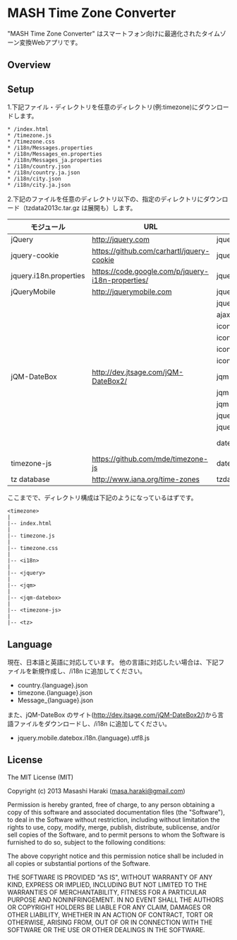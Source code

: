﻿# MASH Time Zone Converter

"MASH Time Zone Converter" はスマートフォン向けに最適化されたタイムゾーン変換Webアプリです。

## Overview


## Setup

1.下記ファイル・ディレクトリを任意のディレクトリ(例:timezone)にダウンロードします。

    * /index.html
    * /timezone.js
    * /timezone.css
    * /i18n/Messages.properties
    * /i18n/Messages_en.properties
    * /i18n/Messages_ja.properties
    * /i18n/country.json
    * /i18n/country.ja.json
    * /i18n/city.json
    * /i18n/city.ja.json

2.下記のファイルを任意のディレクトリ以下の、指定のディレクトリにダウンロード（tzdata2013c.tar.gz は展開も）します。

 モジュール             | URL                                               | ファイル                              | ディレクトリ
------------------------|---------------------------------------------------|---------------------------------------|--------------------
 jQuery                 | http://jquery.com                                 | jquery-1.8.3.min.js                   | /jquery
 jquery-cookie          | https://github.com/carhartl/jquery-cookie         | jquery-cookie.js                      | /jquery
 jquery.i18n.properties | https://code.google.com/p/jquery-i18n-properties/ | jquery.i18n.properties-min-1.0.9.js   | /jquery
 jQueryMobile           | http://jquerymobile.com                           | jquery.mobile-1.2.1.min.js            | /jqm
                        |                                                   | jquery.mobile-1.2.1.min.css           | /jqm
                        |                                                   | ajax-loader.gif                       | /jqm/images
                        |                                                   | icons-18-black.png                    | /jqm/images
                        |                                                   | icons-18-white.png                    | /jqm/images
                        |                                                   | icons-36-black.png                    | /jqm/images
                        |                                                   | icons-36-white.png                    | /jqm/images
 jQM-DateBox            | http://dev.jtsage.com/jQM-DateBox2/               | jqm-datebox.core.min.js               | /jqm-datebox
                        |                                                   | jqm-datebox.mode.datebox.min.js       | /jqm-datebox
                        |                                                   | jqm-datebox.min.css                   | /jqm-datebox
                        |                                                   | jquery.mobile.datebox.i18n.en.utf8.js | /i18n
                        |                                                   | jquery.mobile.datebox.i18n.ja.utf8.js | /i18n
                        |                                                   | datebox.png                           | /jqm-datebox/image
 timezone-js            | https://github.com/mde/timezone-js                | date.js                               | /timezone-js
 tz database            | http://www.iana.org/time-zones                    | tzdata2013c.tar.gz                    | /tz


ここまでで、ディレクトリ構成は下記のようになっているはずです。

    <timezone>
    |
    |-- index.html
    |
    |-- timezone.js
    |
    |-- timezone.css
    |
    |-- <i18n>
    |
    |-- <jquery>
    |
    |-- <jqm>
    |
    |-- <jqm-datebox>
    |
    |-- <timezone-js>
    |
    |-- <tz>


## Language

現在、日本語と英語に対応しています。
他の言語に対応したい場合は、下記ファイルを新規作成し、/i18n に追加してください。

* country.{language}.json
* timezone.{language}.json
* Message_{language}.json

また、jQM-DateBox のサイト(http://dev.jtsage.com/jQM-DateBox2/)から言語ファイルをダウンロードし、/i18n に追加してください。

* jquery.mobile.datebox.i18n.{language}.utf8.js


## License

The MIT License (MIT)

Copyright (c) 2013 Masashi Haraki (masa.haraki@gmail.com)

Permission is hereby granted, free of charge, to any person obtaining a copy
of this software and associated documentation files (the "Software"), to deal
in the Software without restriction, including without limitation the rights
to use, copy, modify, merge, publish, distribute, sublicense, and/or sell
copies of the Software, and to permit persons to whom the Software is
furnished to do so, subject to the following conditions:

The above copyright notice and this permission notice shall be included in
all copies or substantial portions of the Software.

THE SOFTWARE IS PROVIDED "AS IS", WITHOUT WARRANTY OF ANY KIND, EXPRESS OR
IMPLIED, INCLUDING BUT NOT LIMITED TO THE WARRANTIES OF MERCHANTABILITY,
FITNESS FOR A PARTICULAR PURPOSE AND NONINFRINGEMENT. IN NO EVENT SHALL THE
AUTHORS OR COPYRIGHT HOLDERS BE LIABLE FOR ANY CLAIM, DAMAGES OR OTHER
LIABILITY, WHETHER IN AN ACTION OF CONTRACT, TORT OR OTHERWISE, ARISING FROM,
OUT OF OR IN CONNECTION WITH THE SOFTWARE OR THE USE OR OTHER DEALINGS IN
THE SOFTWARE.
